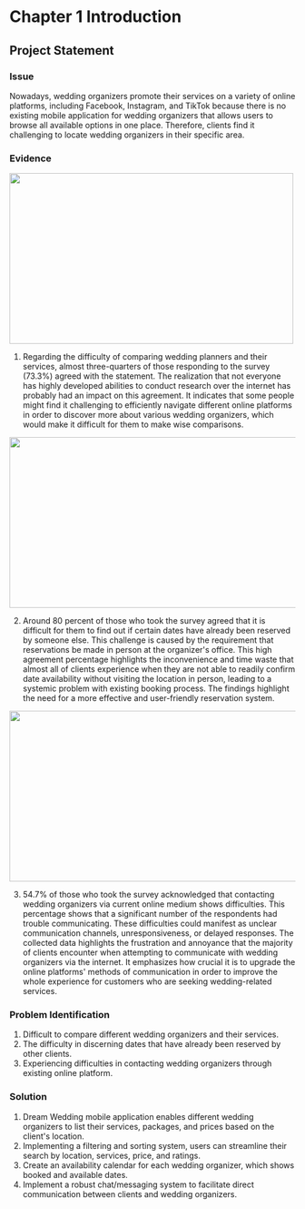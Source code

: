 # Chapter 1 Introduction
## Project Statement
### Issue
Nowadays, wedding organizers promote their services on a variety of online platforms, including Facebook, Instagram, and TikTok because there is no existing mobile application for wedding organizers that allows users to browse all available options in one place. Therefore, clients find it challenging to locate wedding organizers in their specific area.

### Evidence
<img src="https://github.com/mayrahann/CSP600/assets/139207925/6627f096-9760-476e-8674-078f4b0980f4" width="500" height="300">

1. Regarding the difficulty of comparing wedding planners and their services, almost three-quarters of those responding to the survey (73.3%) agreed with the statement. The realization that not everyone has highly developed abilities to conduct research over the internet has probably had an impact on this agreement. It indicates that some people might find it challenging to efficiently navigate different online platforms in order to discover more about various wedding organizers, which would make it difficult for them to make wise comparisons.
<img src="https://github.com/mayrahann/CSP600/assets/139207925/f374a28b-7915-4ece-9ff1-5846478d39a5" width="550" height="300">

2. Around 80 percent of those who took the survey agreed that it is difficult for them to find out if certain dates have already been reserved by someone else. This challenge is caused by the requirement that reservations be made in person at the organizer's office. This high agreement percentage highlights the inconvenience and time waste that almost all of clients experience when they are not able to readily confirm date availability without visiting the location in person, leading to a systemic problem with existing booking process. The findings highlight the need for a more effective and user-friendly reservation system.
<img src="https://github.com/mayrahann/CSP600/assets/139207925/a19833d0-c481-4208-98af-16a55e11444d" width="550" height="300">

3. 54.7% of those who took the survey acknowledged that contacting wedding organizers via current online medium shows difficulties. This percentage shows that a significant number of the respondents had trouble communicating. These difficulties could manifest as unclear communication channels, unresponsiveness, or delayed responses. The collected data highlights the frustration and annoyance that the majority of clients encounter when attempting to communicate with wedding organizers via the internet. It emphasizes how crucial it is to upgrade the online platforms' methods of communication in order to improve the whole experience for customers who are seeking wedding-related services.


### Problem Identification
1. Difficult to compare different wedding organizers and their services.
2. The difficulty in discerning dates that have already been reserved by other clients.
3. Experiencing difficulties in contacting wedding organizers through existing online platform.

### Solution
1. Dream Wedding mobile application enables different wedding organizers to list their services, packages, and prices based on the client's location.
2. Implementing a filtering and sorting system, users can streamline their search by location, services, price, and ratings.
3. Create an availability calendar for each wedding organizer, which shows booked and available dates.
4. Implement a robust chat/messaging system to facilitate direct communication between clients and wedding organizers.
